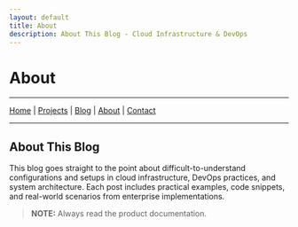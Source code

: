 ```yaml
---
layout: default
title: About
description: About This Blog - Cloud Infrastructure & DevOps
---
```


# About

---

[Home](/) | [Projects](/projects) | [Blog](/blog) | [About](/about) | [Contact](/#contact)

---

## About This Blog

This blog goes straight to the point about difficult-to-understand configurations and setups in cloud infrastructure, DevOps practices, and system architecture. Each post includes practical examples, code snippets, and real-world scenarios from enterprise implementations.

> **NOTE:** Always read the product documentation.
